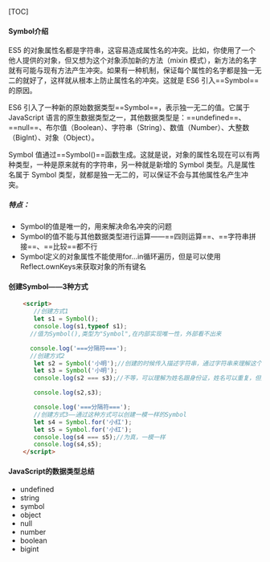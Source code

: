 [TOC]

#### Symbol介绍

ES5 的对象属性名都是字符串，这容易造成属性名的冲突。比如，你使用了一个他人提供的对象，但又想为这个对象添加新的方法（mixin 模式），新方法的名字就有可能与现有方法产生冲突。如果有一种机制，保证每个属性的名字都是独一无二的就好了，这样就从根本上防止属性名的冲突。这就是 ES6 引入==Symbol==的原因。

ES6 引入了一种新的原始数据类型==Symbol==，表示独一无二的值。它属于 JavaScript 语言的原生数据类型之一，其他数据类型是：==undefined==、==null==、布尔值（Boolean）、字符串（String）、数值（Number）、大整数（BigInt）、对象（Object）。

Symbol 值通过==Symbol()==函数生成。这就是说，对象的属性名现在可以有两种类型，一种是原来就有的字符串，另一种就是新增的 Symbol 类型。凡是属性名属于 Symbol 类型，就都是独一无二的，可以保证不会与其他属性名产生冲突。

##### 特点：

+ Symbol的值是唯一的，用来解决命名冲突的问题
+ Symbol的值不能与其他数据类型进行运算——==四则运算==、==字符串拼接==、==比较==都不行
+ Symbol定义的对象属性不能使用for...in循环遍历，但是可以使用Reflect.ownKeys来获取对象的所有键名



#### 创建Symbol——3种方式

```html
    <script>
       //创建方式1
       let s1 = Symbol();
       console.log(s1,typeof s1);
      //值为Symbol(),类型为"Symbol",在内部实现唯一性，外部看不出来

      console.log('===分隔符===');
      //创建方式2
       let s2 = Symbol('小明');//创建的时候传入描述字符串，通过字符串来理解这个变量的作用
       let s3 = Symbol('小明');
       console.log(s2 === s3);//不等，可以理解为姓名跟身份证，姓名可以重复，但是在内部他们的身份证是唯一的

       console.log(s2,s3);

       console.log('===分隔符===');
       //创建方式3——通过这种方式可以创建一模一样的Symbol
       let s4 = Symbol.for('小红');
       let s5 = Symbol.for('小红');
       console.log(s4 === s5);//为真，一模一样
       console.log(s4,s5);
    </script>
```



#### JavaScript的数据类型总结

+ undefined
+ string
+ symbol
+ object
+ null
+ number
+ boolean
+ bigint

